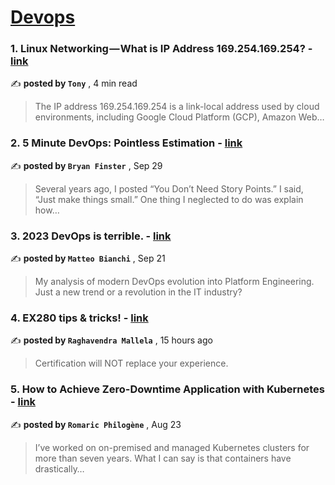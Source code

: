 
<h1><a href=https://medium.com/tag/devops/recommended target="_blank" rel="noopener noreferrer">Devops</a></h1>
<h3>1. Linux Networking — What is IP Address 169.254.169.254? - <a href=https://medium.com/@tonylixu/linux-networking-what-is-ip-address-169-254-169-254-f9e23b7332fe?source=tag_recommended_feed---------0-84----------devops----------8d19e5b9_4624_4a23_b808_65b186ada054------- target="_blank" rel="noopener noreferrer">link</a></h3>

✍️ **posted by `Tony`** <date> , 4 min read</date>

<blockquote>The IP address 169.254.169.254 is a link-local address used by cloud environments, including Google Cloud Platform (GCP), Amazon Web…</blockquote>

<h3>2. 5 Minute DevOps: Pointless Estimation - <a href=https://medium.com/@bdfinst/5-minute-devops-pointless-estimation-182aa128edf9?source=tag_recommended_feed---------1-107----------devops----------8d19e5b9_4624_4a23_b808_65b186ada054------- target="_blank" rel="noopener noreferrer">link</a></h3>

✍️ **posted by `Bryan Finster`** <date> , Sep 29</date>

<blockquote>Several years ago, I posted “You Don’t Need Story Points.” I said, “Just make things small.” One thing I neglected to do was explain how…</blockquote>

<h3>3. 2023 DevOps is terrible. - <a href=https://medium.com/@mbianchidev/2023-devops-is-terrible-ec88162c86d7?source=tag_recommended_feed---------2-85----------devops----------8d19e5b9_4624_4a23_b808_65b186ada054------- target="_blank" rel="noopener noreferrer">link</a></h3>

✍️ **posted by `Matteo Bianchi`** <date> , Sep 21</date>

<blockquote>My analysis of modern DevOps evolution into Platform Engineering. Just a new trend or a revolution in the IT industry?</blockquote>

<h3>4. EX280 tips & tricks! - <a href=https://medium.com/@raghu4real/ex280-tips-tricks-e659092a5073?source=tag_recommended_feed---------3-84----------devops----------8d19e5b9_4624_4a23_b808_65b186ada054------- target="_blank" rel="noopener noreferrer">link</a></h3>

✍️ **posted by `Raghavendra Mallela`** <date> , 15 hours ago</date>

<blockquote>Certification will NOT replace your experience.</blockquote>

<h3>5. How to Achieve Zero-Downtime Application with Kubernetes - <a href=https://medium.com/devops-dev/how-to-achieve-zero-downtime-application-with-kubernetes-ba52fdea9a9b?source=tag_recommended_feed---------4-107----------devops----------8d19e5b9_4624_4a23_b808_65b186ada054------- target="_blank" rel="noopener noreferrer">link</a></h3>

✍️ **posted by `Romaric Philogène`** <date> , Aug 23</date>

<blockquote>I’ve worked on on-premised and managed Kubernetes clusters for more than seven years. What I can say is that containers have drastically…</blockquote>

